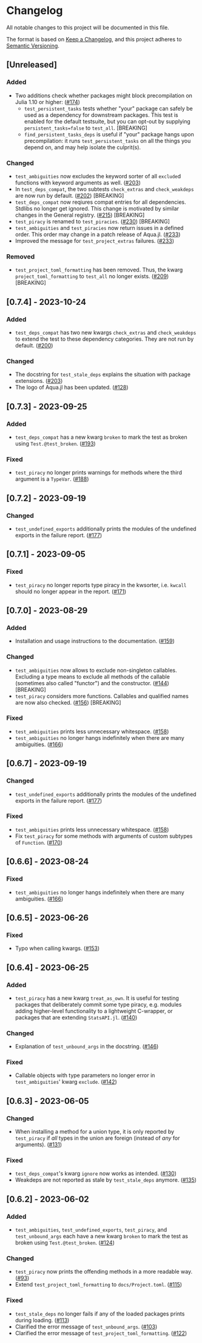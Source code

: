 # Changelog

All notable changes to this project will be documented in this file.

The format is based on [Keep a Changelog](https://keepachangelog.com/en/1.1.0/),
and this project adheres to [Semantic Versioning](https://semver.org/spec/v2.0.0.html).

## [Unreleased]

### Added

- Two additions check whether packages might block precompilation on Julia 1.10 or higher: ([#174](https://github.com/JuliaTesting/Aqua.jl/pull/174))
  + `test_persistent_tasks` tests whether "your" package can safely be used as a dependency for downstream packages. This test is enabled for the default testsuite, but you can opt-out by supplying `persistent_tasks=false` to `test_all`. [BREAKING]
  + `find_persistent_tasks_deps` is useful if "your" package hangs upon precompilation: it runs `test_persistent_tasks` on all the things you depend on, and may help isolate the culprit(s).

### Changed

- `test_ambiguities` now excludes the keyword sorter of all `exclude`d functions with keyword arguments as well. ([#203](https://github.com/JuliaTesting/Aqua.jl/pull/204))
- In `test_deps_compat`, the two subtests `check_extras` and `check_weakdeps` are now run by default. ([#202](https://github.com/JuliaTesting/Aqua.jl/pull/202)) [BREAKING]
- `test_deps_compat` now reqiures compat entries for all dependencies. Stdlibs no longer get ignored. This change is motivated by similar changes in the General registry. ([#215](https://github.com/JuliaTesting/Aqua.jl/pull/215)) [BREAKING]
- `test_piracy` is renamed to `test_piracies`. ([#230](https://github.com/JuliaTesting/Aqua.jl/pull/230)) [BREAKING]
- `test_ambiguities` and `test_piracies` now return issues in a defined order. This order may change in a patch release of Aqua.jl. ([#233](https://github.com/JuliaTesting/Aqua.jl/pull/233))
- Improved the message for `test_project_extras` failures. ([#233](https://github.com/JuliaTesting/Aqua.jl/pull/233))

### Removed

- `test_project_toml_formatting` has been removed. Thus, the kwarg `project_toml_formatting` to `test_all` no longer exists. ([#209](https://github.com/JuliaTesting/Aqua.jl/pull/209)) [BREAKING]


## [0.7.4] - 2023-10-24

### Added

- `test_deps_compat` has two new kwargs `check_extras` and `check_weakdeps` to extend the test to these dependency categories. They are not run by default. ([#200](https://github.com/JuliaTesting/Aqua.jl/pull/200))

### Changed

- The docstring for `test_stale_deps` explains the situation with package extensions. ([#203](https://github.com/JuliaTesting/Aqua.jl/pull/203))
- The logo of Aqua.jl has been updated. ([#128](https://github.com/JuliaTesting/Aqua.jl/pull/128))


## [0.7.3] - 2023-09-25

### Added

- `test_deps_compat` has a new kwarg `broken` to mark the test as broken using `Test.@test_broken`. ([#193](https://github.com/JuliaTesting/Aqua.jl/pull/193))

### Fixed

- `test_piracy` no longer prints warnings for methods where the third argument is a `TypeVar`. ([#188](https://github.com/JuliaTesting/Aqua.jl/pull/188))


## [0.7.2] - 2023-09-19

### Changed

- `test_undefined_exports` additionally prints the modules of the undefined exports in the failure report. ([#177](https://github.com/JuliaTesting/Aqua.jl/pull/177))


## [0.7.1] - 2023-09-05

### Fixed

- `test_piracy` no longer reports type piracy in the kwsorter, i.e. `kwcall` should no longer appear in the report. ([#171](https://github.com/JuliaTesting/Aqua.jl/pull/171))


## [0.7.0] - 2023-08-29

### Added

- Installation and usage instructions to the documentation. ([#159](https://github.com/JuliaTesting/Aqua.jl/pull/159))

### Changed

- `test_ambiguities` now allows to exclude non-singleton callables. Excluding a type means to exclude all methods of the callable (sometimes also called "functor") and the constructor. ([#144](https://github.com/JuliaTesting/Aqua.jl/pull/144)) [BREAKING]
- `test_piracy` considers more functions. Callables and qualified names are now also checked. ([#156](https://github.com/JuliaTesting/Aqua.jl/pull/156)) [BREAKING]

### Fixed

- `test_ambiguities` prints less unnecessary whitespace. ([#158](https://github.com/JuliaTesting/Aqua.jl/pull/158))
- `test_ambiguities` no longer hangs indefinitely when there are many ambiguities. ([#166](https://github.com/JuliaTesting/Aqua.jl/pull/166))


## [0.6.7] - 2023-09-19

### Changed

- `test_undefined_exports` additionally prints the modules of the undefined exports in the failure report. ([#177](https://github.com/JuliaTesting/Aqua.jl/pull/177))

### Fixed

- `test_ambiguities` prints less unnecessary whitespace. ([#158](https://github.com/JuliaTesting/Aqua.jl/pull/158))
- Fix `test_piracy` for some methods with arguments of custom subtypes of `Function`. ([#170](https://github.com/JuliaTesting/Aqua.jl/pull/170))


## [0.6.6] - 2023-08-24

### Fixed

- `test_ambiguities` no longer hangs indefinitely when there are many ambiguities. ([#166](https://github.com/JuliaTesting/Aqua.jl/pull/166))


## [0.6.5] - 2023-06-26

### Fixed

- Typo when calling kwargs. ([#153](https://github.com/JuliaTesting/Aqua.jl/pull/153))


## [0.6.4] - 2023-06-25

### Added

- `test_piracy` has a new kwarg `treat_as_own`. It is useful for testing packages that deliberately commit some type piracy, e.g. modules adding higher-level functionality to a lightweight C-wrapper, or packages that are extending `StatsAPI.jl`. ([#140](https://github.com/JuliaTesting/Aqua.jl/pull/140))

### Changed

- Explanation of `test_unbound_args` in the docstring. ([#146](https://github.com/JuliaTesting/Aqua.jl/pull/146))

### Fixed

- Callable objects with type parameters no longer error in `test_ambiguities`' kwarg `exclude`. ([#142](https://github.com/JuliaTesting/Aqua.jl/pull/142))


## [0.6.3] - 2023-06-05

### Changed

- When installing a method for a union type, it is only reported by `test_piracy` if *all* types in the union are foreign (instead of *any* for arguments). ([#131](https://github.com/JuliaTesting/Aqua.jl/pull/131))

### Fixed

- `test_deps_compat`'s kwarg `ignore` now works as intended. ([#130](https://github.com/JuliaTesting/Aqua.jl/pull/130))
- Weakdeps are not reported as stale by `test_stale_deps` anymore. ([#135](https://github.com/JuliaTesting/Aqua.jl/pull/135))


## [0.6.2] - 2023-06-02

### Added

- `test_ambiguities`, `test_undefined_exports`, `test_piracy`, and `test_unbound_args` each have a new kwarg `broken` to mark the test as broken using `Test.@test_broken`. ([#124](https://github.com/JuliaTesting/Aqua.jl/pull/124))

### Changed

- `test_piracy` now prints the offending methods in a more readable way. ([#93](https://github.com/JuliaTesting/Aqua.jl/pull/93))
- Extend `test_project_toml_formatting` to `docs/Project.toml`. ([#115](https://github.com/JuliaTesting/Aqua.jl/pull/115))

### Fixed

- `test_stale_deps` no longer fails if any of the loaded packages prints during loading. ([#113](https://github.com/JuliaTesting/Aqua.jl/pull/113))
- Clarified the error message of `test_unbound_args`. ([#103](https://github.com/JuliaTesting/Aqua.jl/pull/103))
- Clarified the error message of `test_project_toml_formatting`. ([#122](https://github.com/JuliaTesting/Aqua.jl/pull/122))
